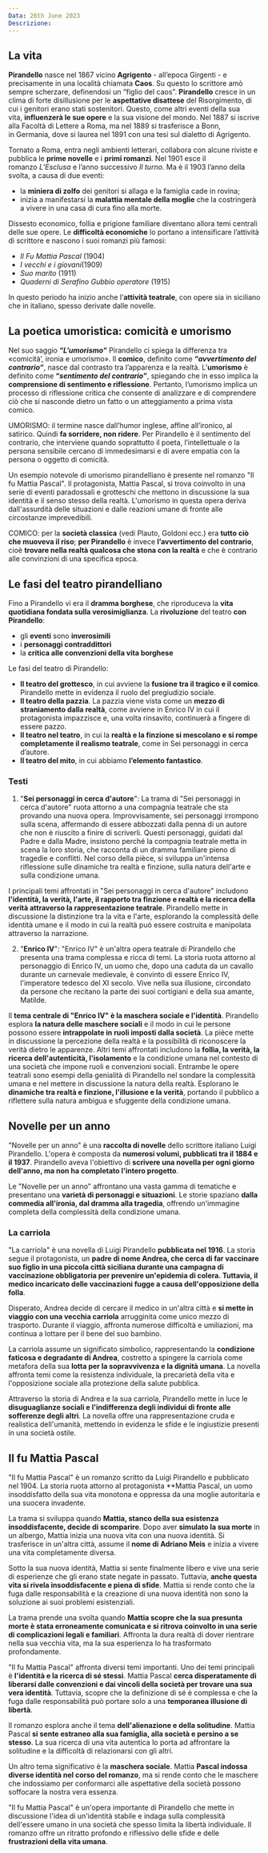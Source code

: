 ```yaml
---
Data: 26th June 2023
Descrizione: 
---
```

## La vita
**Pirandello** nasce nel 1867 vicino **Agrigento** - all’epoca Girgenti - e precisamente in una località chiamata **Caos**. Su questo lo scrittore amò sempre scherzare, definendosi un “figlio del caos”. **Pirandello** cresce in un clima di forte disillusione per le **aspettative disattese** del Risorgimento, di cui i genitori erano stati sostenitori. Questo, come altri eventi della sua vita, **influenzerà le sue opere** e la sua visione del mondo. Nel 1887 si iscrive alla Facoltà di Lettere a Roma, ma nel 1889 si trasferisce a Bonn, in Germania, dove si laurea nel 1891 con una tesi sul dialetto di Agrigento.

Tornato a Roma, entra negli ambienti letterari, collabora con alcune riviste e pubblica le **prime novelle** e i **primi romanzi**. Nel 1901 esce il romanzo _L’Esclusa_ e l’anno successivo _Il turno_. Ma è il 1903 l’anno della svolta, a causa di due eventi:     

- la **miniera di zolfo** dei genitori si allaga e la famiglia cade in rovina;
- inizia a manifestarsi la **malattia mentale della moglie** che la costringerà a vivere in una casa di cura fino alla morte.

Dissesto economico, follia e prigione familiare diventano allora temi centrali delle sue opere. Le **difficoltà economiche** lo portano a intensificare l’attività di scrittore e nascono i suoi romanzi più famosi:    

- _Il Fu Mattia Pascal_ (1904)
- _I vecchi e i giovani_(1909)
- _Suo marito_ (1911)
- _Quaderni di Serafino Gubbio operatore_ (1915)

In questo periodo ha inizio anche l’**attività teatrale**, con opere sia in siciliano che in italiano, spesso derivate dalle novelle.

## La poetica umoristica: comicità e umorismo
Nel suo saggio **“_L’umorismo_“** Pirandello ci spiega la differenza tra «comicità’, ironia e umorismo». Il **comico**, definito come **“_avvertimento del contrario_“**, nasce dal contrasto tra l’apparenza e la realtà. L’**umorismo** è definito come **“_sentimento del contrario_”**, spiegando che in esso implica la **comprensione di sentimento e riflessione**. Pertanto, l’umorismo implica un processo di riflessione critica che consente di analizzare e di comprendere ciò che si nasconde dietro un fatto o un atteggiamento a prima vista comico.

UMORISMO: il termine nasce dall’humor inglese, affine all’ironico, al satirico. Quindi **fa sorridere, non ridere**. Per Pirandello è il sentimento del contrario, che interviene quando soprattutto il poeta, l’intellettuale o la persona sensibile cercano di immedesimarsi e di avere empatia con la persona o oggetto di comicità.

Un esempio notevole di umorismo pirandelliano è presente nel romanzo "Il fu Mattia Pascal". Il protagonista, Mattia Pascal, si trova coinvolto in una serie di eventi paradossali e grotteschi che mettono in discussione la sua identità e il senso stesso della realtà. L'umorismo in questa opera deriva dall'assurdità delle situazioni e dalle reazioni umane di fronte alle circostanze imprevedibili.

COMICO: per la **società classica** (vedi Plauto, Goldoni ecc.) era **tutto ciò che muoveva il riso**; **per Pirandello** è invece **l’avvertimento del contrario**, cioè **trovare nella realtà qualcosa che stona con la realtà** e che è contrario alle convinzioni di una specifica epoca.

## Le fasi del teatro pirandelliano
Fino a Pirandello vi era il **dramma borghese**, che riproduceva la **vita quotidiana fondata sulla verosimiglianza**.
La **rivoluzione** del teatro **con Pirandello**:

- gli **eventi** sono **inverosimili**
- i **personaggi contraddittori**
- la **critica alle convenzioni della vita borghese**

Le fasi del teatro di Pirandello:

- **Il teatro del grottesco**, in cui avviene la **fusione tra il tragico e il comico**. Pirandello mette in evidenza il ruolo del pregiudizio sociale.
- **Il teatro della pazzia**. La pazzia viene vista come un **mezzo di straniamento dalla realtà**, come avviene in Enrico IV in cui il protagonista impazzisce e, una volta rinsavito, continuerà a fingere di essere pazzo.
- **Il teatro nel teatro**, in cui la **realtà e la finzione si mescolano e si rompe completamente il realismo teatrale**, come in Sei personaggi in cerca d’autore.
- **Il teatro del mito**, in cui abbiamo **l’elemento fantastico**.

### Testi
1. "**Sei personaggi in cerca d'autore**": La trama di "Sei personaggi in cerca d'autore" ruota attorno a una compagnia teatrale che sta provando una nuova opera. Improvvisamente, sei personaggi irrompono sulla scena, affermando di essere abbozzati dalla penna di un autore che non è riuscito a finire di scriverli. Questi personaggi, guidati dal Padre e dalla Madre, insistono perché la compagnia teatrale metta in scena la loro storia, che racconta di un dramma familiare pieno di tragedie e conflitti. Nel corso della pièce, si sviluppa un'intensa riflessione sulle dinamiche tra realtà e finzione, sulla natura dell'arte e sulla condizione umana.

I principali temi affrontati in "Sei personaggi in cerca d'autore" includono **l'identità, la verità, l'arte, il rapporto tra finzione e realtà e la ricerca della verità attraverso la rappresentazione teatrale**. Pirandello mette in discussione la distinzione tra la vita e l'arte, esplorando la complessità delle identità umane e il modo in cui la realtà può essere costruita e manipolata attraverso la narrazione.

2. "**Enrico IV**": "Enrico IV" è un'altra opera teatrale di Pirandello che presenta una trama complessa e ricca di temi. La storia ruota attorno al personaggio di Enrico IV, un uomo che, dopo una caduta da un cavallo durante un carnevale medievale, è convinto di essere Enrico IV, l'imperatore tedesco del XI secolo. Vive nella sua illusione, circondato da persone che recitano la parte dei suoi cortigiani e della sua amante, Matilde.

Il **tema centrale di "Enrico IV" è la maschera sociale e l'identità**. Pirandello esplora **la natura delle maschere sociali** e il modo in cui le persone possono essere **intrappolate in ruoli imposti dalla società**. La pièce mette in discussione la percezione della realtà e la possibilità di riconoscere la verità dietro le apparenze.
Altri temi affrontati includono la **follia, la verità, la ricerca dell'autenticità, l'isolamento** e la condizione umana nel contesto di una società che impone ruoli e convenzioni sociali.
Entrambe le opere teatrali sono esempi della genialità di Pirandello nel sondare la complessità umana e nel mettere in discussione la natura della realtà. Esplorano le **dinamiche tra realtà e finzione, l'illusione e la verità**, portando il pubblico a riflettere sulla natura ambigua e sfuggente della condizione umana.

## Novelle per un anno
"Novelle per un anno" è una **raccolta di novelle** dello scrittore italiano Luigi Pirandello. L'opera è composta da **numerosi volumi, pubblicati tra il 1884 e il 1937**. Pirandello aveva l'obiettivo di **scrivere una novella per ogni giorno dell'anno, ma non ha completato l'intero progetto**.

Le "Novelle per un anno" affrontano una vasta gamma di tematiche e presentano una **varietà di personaggi e situazioni**. Le storie spaziano **dalla commedia all'ironia, dal dramma alla tragedia**, offrendo un'immagine completa della complessità della condizione umana.

### La carriola
"La carriola" è una novella di Luigi Pirandello **pubblicata nel 1916**. La storia segue il protagonista, un **padre di nome Andrea, che cerca di far vaccinare suo figlio in una piccola città siciliana durante una campagna di vaccinazione obbligatoria per prevenire un'epidemia di colera. Tuttavia, il medico incaricato delle vaccinazioni fugge a causa dell'opposizione della folla**.

Disperato, Andrea decide di cercare il medico in un'altra città e **si mette in viaggio con una vecchia carriola** arrugginita come unico mezzo di trasporto. Durante il viaggio, affronta numerose difficoltà e umiliazioni, ma continua a lottare per il bene del suo bambino.

La carriola assume un significato simbolico, rappresentando la **condizione faticosa e degradante di Andrea**, costretto a spingere la carriola come metafora della sua **lotta per la sopravvivenza e la dignità umana**. La novella affronta temi come la resistenza individuale, la precarietà della vita e l'opposizione sociale alla protezione della salute pubblica.

Attraverso la storia di Andrea e la sua carriola, Pirandello mette in luce le **disuguaglianze sociali e l'indifferenza degli individui di fronte alle sofferenze degli altri**. La novella offre una rappresentazione cruda e realistica dell'umanità, mettendo in evidenza le sfide e le ingiustizie presenti in una società ostile.

## Il fu Mattia Pascal
"Il fu Mattia Pascal" è un romanzo scritto da Luigi Pirandello e pubblicato nel 1904. La storia ruota attorno al protagonista **Mattia Pascal, un uomo insoddisfatto della sua vita monotona e oppressa da una moglie autoritaria e una suocera invadente.

La trama si sviluppa quando **Mattia, stanco della sua esistenza insoddisfacente, decide di scomparire**. Dopo aver **simulato la sua morte** in un albergo, Mattia inizia una nuova vita con una nuova identità. Si trasferisce in un'altra città, assume il **nome di Adriano Meis** e inizia a vivere una vita completamente diversa.

Sotto la sua nuova identità, Mattia si sente finalmente libero e vive una serie di esperienze che gli erano state negate in passato. Tuttavia, **anche questa vita si rivela insoddisfacente e piena di sfide**. Mattia si rende conto che la fuga dalle responsabilità e la creazione di una nuova identità non sono la soluzione ai suoi problemi esistenziali.

La trama prende una svolta quando **Mattia scopre che la sua presunta morte è stata erroneamente comunicata e si ritrova coinvolto in una serie di complicazioni legali e familiari**. Affronta la dura realtà di dover rientrare nella sua vecchia vita, ma la sua esperienza lo ha trasformato profondamente.

"Il fu Mattia Pascal" affronta diversi temi importanti. Uno dei temi principali è **l'identità e la ricerca di sé stessi**. Mattia Pascal **cerca disperatamente di liberarsi dalle convenzioni e dai vincoli della società per trovare una sua vera identità**. Tuttavia, scopre che la definizione di sé è complessa e che la fuga dalle responsabilità può portare solo a una **temporanea illusione di libertà**.

Il romanzo esplora anche il tema **dell'alienazione e della solitudine**. Mattia Pascal **si sente estraneo alla sua famiglia, alla società e persino a se stesso**. La sua ricerca di una vita autentica lo porta ad affrontare la solitudine e la difficoltà di relazionarsi con gli altri.

Un altro tema significativo è la **maschera sociale**. Mattia **Pascal indossa diverse identità nel corso del romanzo**, ma si rende conto che le maschere che indossiamo per conformarci alle aspettative della società possono soffocare la nostra vera essenza.

"Il fu Mattia Pascal" è un'opera importante di Pirandello che mette in discussione l'idea di un'identità stabile e indaga sulla complessità dell'essere umano in una società che spesso limita la libertà individuale. Il romanzo offre un ritratto profondo e riflessivo delle sfide e delle **frustrazioni della vita umana**.
